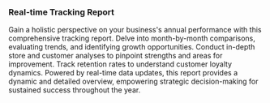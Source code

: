 ### **Real-time Tracking Report**

Gain a holistic perspective on your business's annual performance with this comprehensive tracking report. Delve into month-by-month comparisons, evaluating trends, and identifying growth opportunities. Conduct in-depth store and customer analyses to pinpoint strengths and areas for improvement. Track retention rates to understand customer loyalty dynamics. Powered by real-time data updates, this report provides a dynamic and detailed overview, empowering strategic decision-making for sustained success throughout the year.
